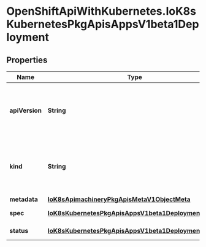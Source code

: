 # OpenShiftApiWithKubernetes.IoK8sKubernetesPkgApisAppsV1beta1Deployment

## Properties
Name | Type | Description | Notes
------------ | ------------- | ------------- | -------------
**apiVersion** | **String** | APIVersion defines the versioned schema of this representation of an object. Servers should convert recognized schemas to the latest internal value, and may reject unrecognized values. More info: http://releases.k8s.io/HEAD/docs/devel/api-conventions.md#resources | [optional] 
**kind** | **String** | Kind is a string value representing the REST resource this object represents. Servers may infer this from the endpoint the client submits requests to. Cannot be updated. In CamelCase. More info: http://releases.k8s.io/HEAD/docs/devel/api-conventions.md#types-kinds | [optional] 
**metadata** | [**IoK8sApimachineryPkgApisMetaV1ObjectMeta**](IoK8sApimachineryPkgApisMetaV1ObjectMeta.md) | Standard object metadata. | [optional] 
**spec** | [**IoK8sKubernetesPkgApisAppsV1beta1DeploymentSpec**](IoK8sKubernetesPkgApisAppsV1beta1DeploymentSpec.md) | Specification of the desired behavior of the Deployment. | [optional] 
**status** | [**IoK8sKubernetesPkgApisAppsV1beta1DeploymentStatus**](IoK8sKubernetesPkgApisAppsV1beta1DeploymentStatus.md) | Most recently observed status of the Deployment. | [optional] 


